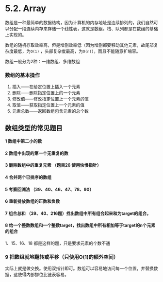 # 5.2. Array

数组是一种最简单的数据结构，因为计算机的内存地址是连续排列的，我们自然可以分配一段连续内存来存储一个线性表，这就是数组。栈、队列都是在数组的基础上实现的。

数组的随机存取效率高，但是增删效率低（因为增删都要移动其他元素，故尾部复杂度最低，为```O(1)``` ，头部复杂度最高，为```O(n)```），而且不能随意扩缩容。

数组一般分为2种：一维数组、多维数组

### 数组的基本操作

1. 插入——在给定位置上插入一个元素
2. 删除——删除指定位置上的一个元素
3. 修改值——修改指定位置上一个元素的值
4. 取值——获取指定位置上一个元素的值
5. 元素总数——返回数组包含元素的总个数

## 数组类型的常见题目

#### 1 数组中第二小的数

#### 2 数组中出现的第一个无重复的数

#### 3 删除数组中的重复元素     （题目26 使用快慢指针）

#### 4 合并两个已排序的数组

#### 5 考察回溯法 （39、40、46、47、78、90）

#### 6 重新排放数组的正数和负数

#### 7 组合总和 （39、40、216题）找出数组中所有组合起来和为target的组合。

#### 8 给一个整数数组和一个整数target，找出数组中所有相加等于target的n个元素的组合

1、15、16、18 都是这样的题，只是要求元素的个数不通

### 9 把数组就地翻转或平移（只使用O(1)的额外空间）

实际上就是做交换。使用双指针即可。数组可以容易地访问每一个位置，并替换数据，这使得内部挪位比链表容易。





